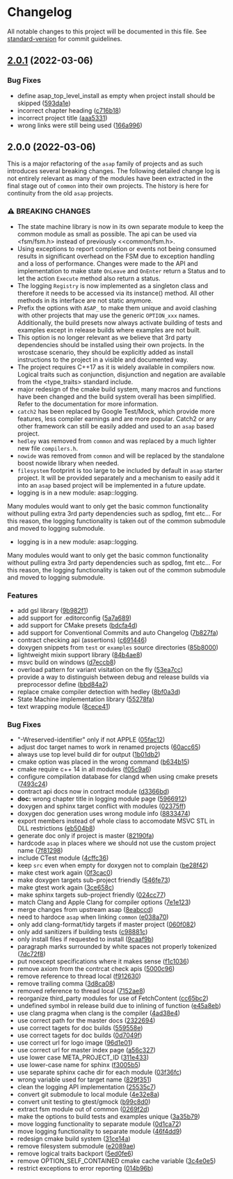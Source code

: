 # Changelog

All notable changes to this project will be documented in this file. See [standard-version](https://github.com/conventional-changelog/standard-version) for commit guidelines.

## [2.0.1](http://github.com/abdes/asap/compare/v2.0.0...v2.0.1) (2022-03-06)

### Bug Fixes

- define asap_top_level_install as empty when project install should be skipped ([593da1e](http://github.com/abdes/asap/commit/593da1e93209a9fba5b5d4fbe730ba50068b02c4))
- incorrect chapter heading ([c716b18](http://github.com/abdes/asap/commit/c716b1843e4327bb2ebb928ca833333ae0613427))
- incorrect project title ([aaa5331](http://github.com/abdes/asap/commit/aaa5331fd9e9aeb041e45f34eb5a5ae3ae401109))
- wrong links were still being used ([166a996](http://github.com/abdes/asap/commit/166a996f6bd9bdd487623a0e549e453978f47aa0))

## 2.0.0 (2022-03-06)

This is a major refactoring of the `asap` family of projects and as such
introduces several breaking changes. The following detailed change log is not
entirely relevant as many of the modules have been extracted in the final stage
out of `common` into their own projects. The history is here for continuity from
the old `asap` projects.

### ⚠ BREAKING CHANGES

- The state machine library is now in its own separate module to keep the common
  module as small as possible. The api can be used via <fsm/fsm.h> instead
  of previously <<common/fsm.h>.
- Using exceptions to report completion or events not being consumed results
  in significant overhead on the FSM due to exception handling and a loss of
  performance. Changes were made to the API and implementation to make state
  `OnLeave` and `OnEnter` return a Status and to let the action `Execute`
  method also return a status.
- The logging `Registry` is now implemented as a singleton class and
  therefore it needs to be accessed via its instance() method. All other
  methods in its interface are not static anymore.
- Prefix the options with `ASAP_` to make them unique and avoid clashing
  with other projects that may use the generic `OPTION_xxx` names.
  Additionally, the build presets now always activate building of tests and
  examples except in release builds where examples are not built.
- This option is no longer relevant as we believe that 3rd party dependencies
  should be installed using their own projects. In the wrostcase scenario,
  they should be explicitly added as install instructions to the project in a
  visible and documented way.
- The project requires C++17 as it is widely available in compilers now.
  Logical traits such as conjunction, disjunction and negation are available
  from the <type_traits> standard include.
- major redesign of the cmake build system, many macros and
  functions have been changed and the build system overall has been
  simplified.
  Refer to the documentation for more information.
- `catch2` has been replaced by Google Test/Mock, which
  provide more features, less compiler earnings and are more popular.
  Catch2 or any other framework can still be easily added and used to an
  `asap` based project.
- `hedley` was removed from `common` and was replaced by a much
  lighter new file `compilers.h`.
- `nowide` was removed from `common` and will be replaced by
  the standalone boost nowide library when needed.
- `filesystem` footprint is too large to be included by default in `asap`
  starter project. It will be provided separately and a mechanism to easily add it into an
  `asap` based project will be implemented in a future update.
- logging is in a new module: asap::logging.

Many modules would want to only get the basic common functionality
without pulling extra 3rd party dependencies such as spdlog, fmt etc...
For this reason, the logging functionality is taken out of the common
submodule and moved to logging submodule.

- logging is in a new module: asap::logging.

Many modules would want to only get the basic common functionality
without pulling extra 3rd party dependencies such as spdlog, fmt etc...
For this reason, the logging functionality is taken out of the common
submodule and moved to logging submodule.

### Features

- add gsl library ([9b982f1](http://github.com/abdes/asap/commit/9b982f17aeb9362619cf871ed9bbedb65344ab43))
- add support for .editorconfig ([5a7a689](http://github.com/abdes/asap/commit/5a7a6892f7c05798e79c6f81e9eef3b0a6256ca1))
- add support for CMake presets ([bdcfa4d](http://github.com/abdes/asap/commit/bdcfa4d6a0cfffe0026af39b635c6dcd4e61e3a8))
- add support for Conventional Commits and auto Changelog ([7b827fa](http://github.com/abdes/asap/commit/7b827fab2ae28ba903c69ab5acdf249cb3e55d85))
- contract checking api (assertions) ([c691446](http://github.com/abdes/asap/commit/c691446fd18242840e62529f1aabdaf8480b7ec6))
- doxygen snippets from `test` or `examples` source directories ([85b8000](http://github.com/abdes/asap/commit/85b8000e91dd105c0f90a62b1824957b68ce9c03))
- lightweight mixin support library ([84b4ae8](http://github.com/abdes/asap/commit/84b4ae85033ec105ab5ce8cccbb9d5991c39146e))
- msvc build on windows ([d7eccb8](http://github.com/abdes/asap/commit/d7eccb8b2bb69353b984080746294b3efa88785d))
- overload pattern for variant visitation on the fly ([53ea7cc](http://github.com/abdes/asap/commit/53ea7cc74e89913cbf59eda2e30bd36c356e6acd))
- provide a way to distinguish between debug and release builds via preprocessor define ([bbd84a2](http://github.com/abdes/asap/commit/bbd84a2c32c9833f79b442e202b647f93946b105))
- replace cmake compiler detection with hedley ([8bf0a3d](http://github.com/abdes/asap/commit/8bf0a3d53fcdba65497491cbd63c1dcffcba8467))
- State Machine implementation library ([55278fa](http://github.com/abdes/asap/commit/55278fab0559512679a4c9ecf1f5dd04e192e1b4))
- text wrapping module ([8cece41](http://github.com/abdes/asap/commit/8cece41e3c63c9ccae9888cb694cb821f43dfdca))

### Bug Fixes

- "-Wreserved-identifier" only if not APPLE ([05fac12](http://github.com/abdes/asap/commit/05fac12d37978c6651c299e6ad1cc64dfed88fa0))
- adjust doc target names to work in renamed projects ([60acc65](http://github.com/abdes/asap/commit/60acc65fcc8d529a69f3617d792376be3e54b6ce))
- always use top level build dir for output ([1b01db2](http://github.com/abdes/asap/commit/1b01db2402bc52944646bcde3cf525315a4e0e1b))
- cmake option was placed in the wrong command ([b634b15](http://github.com/abdes/asap/commit/b634b153db975a8bc8715e82f7fafdc214504cfa))
- cmake require c++ 14 in all modules ([f05c9a6](http://github.com/abdes/asap/commit/f05c9a63e97dbcbef3e7d8188a04e719e2247d62))
- configure compilation database for clangd when using cmake presets ([7493c24](http://github.com/abdes/asap/commit/7493c240ce97396040d9a7bd09cb32ed56ea2340))
- contract api docs now in contract module ([d3366bd](http://github.com/abdes/asap/commit/d3366bd846d66486b2fcf98f36fd741452be8516))
- **doc:** wrong chapter title in logging module page ([5966912](http://github.com/abdes/asap/commit/59669122d3ea8565878667e6f09b124bc7da1b99))
- doxygen and sphinx target conflict with modules ([02375ff](http://github.com/abdes/asap/commit/02375ff4a33e34a8e0cb9307ef4eb6de3271e945))
- doxygen doc generation uses wrong module info ([8833474](http://github.com/abdes/asap/commit/8833474402c523a3f2eda10b8927da46989f4bba))
- export members instead of whole class to accomodate MSVC STL in DLL restrictions ([eb504b8](http://github.com/abdes/asap/commit/eb504b85f6ac5dafd84002c25655e7ba97e57980))
- generate doc only if project is master ([82190fa](http://github.com/abdes/asap/commit/82190fa6562f5e51dbbab660bcab8dc265e99a0b))
- hardcode `asap` in places where we should not use the custom project name ([7f81298](http://github.com/abdes/asap/commit/7f81298b31e5a235bf4bce4778525a2e4594befa))
- include CTest module ([4cffc36](http://github.com/abdes/asap/commit/4cffc3680e217a8ede659fd030306ea2243b013c))
- keep `src` even when empty for doxygen not to complain ([be28f42](http://github.com/abdes/asap/commit/be28f429eddde8f258a08e84722e4fcaf975b384))
- make ctest work again ([0f3cac0](http://github.com/abdes/asap/commit/0f3cac0d85e5c38bf076aa663bb4decd3430f319))
- make doxygen targets sub-project friendly ([546fe73](http://github.com/abdes/asap/commit/546fe73ded53721dddbac311e9db41e4146b8ad2))
- make gtest work again ([3ce658c](http://github.com/abdes/asap/commit/3ce658c5f1eb216a3286717e7f80827b96ff3b49))
- make sphinx targets sub-project friendly ([024cc77](http://github.com/abdes/asap/commit/024cc77d17ed134ed5f3f4eea32226b07b05aad6))
- match Clang and Apple Clang for compiler options ([7e1e123](http://github.com/abdes/asap/commit/7e1e12317b62099bb58ce5dd4adfdbf1a759ad03))
- merge changes from upstream asap ([8eabccd](http://github.com/abdes/asap/commit/8eabccddfc9f5ffdb80f48f3b76076943dd59c22))
- need to hardoce `asap` when linking `common` ([e038a70](http://github.com/abdes/asap/commit/e038a702ce8727fa1a6c8b3a45cb4bb211281db5))
- only add clang-format/tidy targets if master project ([060f082](http://github.com/abdes/asap/commit/060f082714e039eb4c2c2e198b5caed74690e8af))
- only add sanitizers if building tests ([c98881c](http://github.com/abdes/asap/commit/c98881c3ec555067b8876e78ddd594c788d0cb1e))
- only install files if requested to install ([9caaf9b](http://github.com/abdes/asap/commit/9caaf9b47e138be3f9845d6d58ebc21ff8dfa83b))
- paragraph marks surrounded by white spaces not properly tokenized ([7dc72f8](http://github.com/abdes/asap/commit/7dc72f8d3f5319c283d0e8bd0b0a1b04cc7d4687))
- put noexcept specifications where it makes sense ([f1c1036](http://github.com/abdes/asap/commit/f1c1036f7088d1318f31b596b4838dc2c807bc4b))
- remove axiom from the contrcat check apis ([5000c96](http://github.com/abdes/asap/commit/5000c9697e89e369c1f4dc5bdd11dc4efa2878fe))
- remove reference to thread local ([f912630](http://github.com/abdes/asap/commit/f912630220900ed556d7dd6c2609ef17242b56df))
- remove trailing comma ([3d8ca08](http://github.com/abdes/asap/commit/3d8ca08a1ddc39856d606cdea67a307eafae7cce))
- removed reference to thread local ([7152ae8](http://github.com/abdes/asap/commit/7152ae876a9aa90fb361314a29d60ebcf2e44aba))
- reorganize third_party modules for use of FetchContent ([cc65bc2](http://github.com/abdes/asap/commit/cc65bc2219dbe38197107bae71252444994e118c))
- undefined symbol in release build due to inlining of function ([e45a8eb](http://github.com/abdes/asap/commit/e45a8eb088767bf3a702a169f04346c082f1472c))
- use clang pragma when clang is the compiler ([4ad38e4](http://github.com/abdes/asap/commit/4ad38e42c4657640259640e60c8c38292aed9ce1))
- use correct path for the master docs ([2322694](http://github.com/abdes/asap/commit/2322694cecbf4931812fee7dc24384f90235290f))
- use correct tagets for doc builds ([559558e](http://github.com/abdes/asap/commit/559558e8eac3043eef19986cc2ae6d6dfd937be8))
- use correct tagets for doc builds ([0d7049f](http://github.com/abdes/asap/commit/0d7049f1c22ba808dd62922995f5ee23cb0641f1))
- use correct url for logo image ([96d1e01](http://github.com/abdes/asap/commit/96d1e01d971bd2f33faaebfc060082023f3a5209))
- use correct url for master index page ([a56c327](http://github.com/abdes/asap/commit/a56c327ff3d7ab14d7a499fc4997279efd2647fe))
- use lower case META_PROJECT_ID ([311e433](http://github.com/abdes/asap/commit/311e433e8698ff6385c2cda256bff83982596ed0))
- use lower-case name for sphinx ([f3005b5](http://github.com/abdes/asap/commit/f3005b5bd4055b16a57cdcb3af70a2f32b1c5809))
- use separate sphinx cache dir for each module ([03f36fc](http://github.com/abdes/asap/commit/03f36fc96c78c51b441feb9a7b9c70d19a2125c7))
- wrong variable used for target name ([829f351](http://github.com/abdes/asap/commit/829f351d22b384ddc060ae2df47ff9e801089dd2))
- clean the logging API implementation ([25535c7](http://github.com/abdes/asap/commit/25535c76c0586d53f7c6c55db250a251f0c5390b))
- convert git submodule to local module ([4e32e8a](http://github.com/abdes/asap/commit/4e32e8a6d1152413af12c7013ee759eca5e2d51d))
- convert unit testing to gtest/gmock ([b99c8d0](http://github.com/abdes/asap/commit/b99c8d0a315bb8200ca9cec93c9d5f64880c9271))
- extract fsm module out of common ([0269f2d](http://github.com/abdes/asap/commit/0269f2d6949c063f8c4c3b300b46aca76ff398b1))
- make the options to build tests and examples unique ([3a35b79](http://github.com/abdes/asap/commit/3a35b79ec23c0c4828832d6bf81f433d53b17fc9))
- move logging functionality to separate module ([0d1ca72](http://github.com/abdes/asap/commit/0d1ca7276bb38962c6d6cbdc604d949ca18d05cc))
- move logging functionality to separate module ([46f4dd9](http://github.com/abdes/asap/commit/46f4dd96edb1148e0772a1539b989fd80f3821e4))
- redesign cmake build system ([31ce14a](http://github.com/abdes/asap/commit/31ce14a301ac2e725b7760581e696f089225b161))
- remove filesystem submodule ([e2089ae](http://github.com/abdes/asap/commit/e2089ae7707c1448c78db23db2f53cbfab461599))
- remove logical traits backport ([5ed0fe6](http://github.com/abdes/asap/commit/5ed0fe6e9e03399e640221a285f87a1a8a015cd1))
- remove OPTION_SELF_CONTAINED cmake cache variable ([3c4e0e5](http://github.com/abdes/asap/commit/3c4e0e55b3dc92eb5ea9ede076c726658a964a34))
- restrict exceptions to error reporting ([014b96b](http://github.com/abdes/asap/commit/014b96bdafa644e047b0b174f84063cea7908e03))
